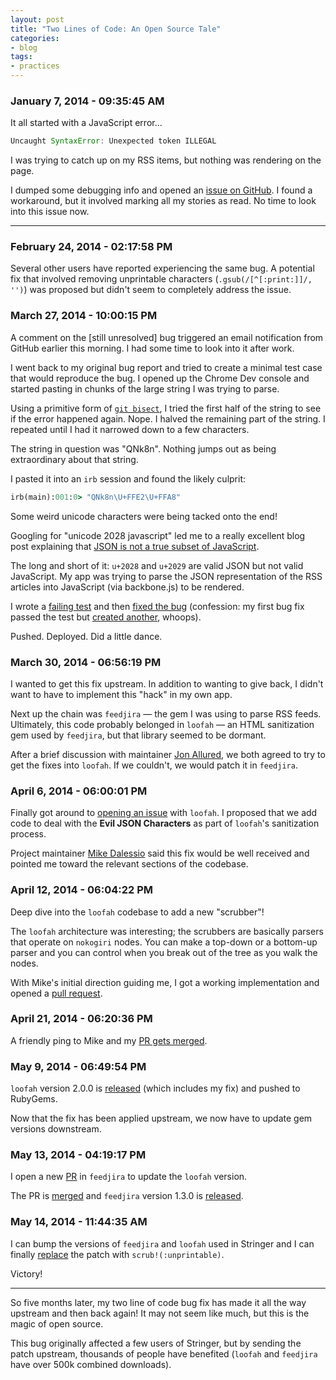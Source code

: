 ```yaml
---
layout: post
title: "Two Lines of Code: An Open Source Tale"
categories:
- blog
tags:
- practices
---
```



### January 7, 2014 - 09:35:45 AM

It all started with a JavaScript error...

```javascript
Uncaught SyntaxError: Unexpected token ILLEGAL
```

I was trying to catch up on my RSS items, but nothing was rendering on the page.

I dumped some debugging info and opened an [issue on GitHub][s295]. I found a
workaround, but it involved marking all my stories as read. No time to look into
this issue now.

---

### February 24, 2014 - 02:17:58 PM

Several other users have reported experiencing the same bug. A potential fix
that involved removing unprintable characters (`.gsub(/[^[:print:]]/, '')`) was 
proposed but didn't seem to completely address the issue.


### March 27, 2014 - 10:00:15 PM

A comment on the [still unresolved] bug triggered an email notification from
GitHub earlier this morning. I had some time to look into it after work.

I went back to my original bug report and tried to create a minimal test
case that would reproduce the bug. I opened up the Chrome Dev console and started
pasting in chunks of the large string I was trying to parse.

Using a primitive form of [`git bisect`][bi], I tried the first half of the 
string to see if the error happened again. Nope. I halved the remaining part of 
the string. I repeated until I had it narrowed down to a few characters.

The string in question was "QNk8n". Nothing jumps out as being extraordinary
about that string.

I pasted it into an `irb` session and found the likely culprit:

```ruby
irb(main):001:0> "QNk8n\U+FFE2\U+FFA8"
```

Some weird unicode characters were being tacked onto the end!

Googling for "unicode 2028 javascript" led me to a really excellent
blog post explaining that [JSON is not a true subset of JavaScript][timeless].

The long and short of it: `u+2028` and `u+2029` are valid JSON but not valid
JavaScript. My app was trying to parse the JSON representation of the RSS
articles into JavaScript (via backbone.js) to be rendered.

I wrote a [failing test][fail] and then [fixed the bug][sfix] (confession: my
first bug fix passed the test but [created another][whoops], whoops).

Pushed. Deployed. Did a little dance.

### March 30, 2014 - 06:56:19 PM

I wanted to get this fix upstream. In addition to wanting to give back, I didn't
want to have to implement this "hack" in my own app.

Next up the chain was `feedjira` &mdash; the gem I was using to parse RSS feeds.
Ultimately, this code probably belonged in `loofah` &mdash; an HTML sanitization 
gem used by `feedjira`, but that library seemed to be dormant.

After a brief discussion with maintainer [Jon Allured][jon], we both agreed to 
try to get the fixes into `loofah`. If we couldn't, we would patch it in `feedjira`.

### April 6, 2014 - 06:00:01 PM

Finally got around to [opening an issue][l65] with `loofah`. I proposed that we add
code to deal with the **Evil JSON Characters** as part of `loofah`'s sanitization
process.

Project maintainer [Mike Dalessio][miked] said this fix would be well received 
and pointed me toward the relevant sections of the codebase.

### April 12, 2014 - 06:04:22 PM

Deep dive into the `loofah` codebase to add a new "scrubber"! 

The `loofah` architecture was interesting; the scrubbers are basically parsers 
that operate on `nokogiri` nodes. You can make a top-down or a bottom-up parser 
and you can control when you break out of the tree as you walk the nodes.

With Mike's initial direction guiding me, I got a working implementation and 
opened a [pull request][l66].

### April 21, 2014 - 06:20:36 PM

A friendly ping to Mike and my [PR gets merged][lm].

### May 9, 2014 - 06:49:54 PM

`loofah` version 2.0.0 is [released][lr] (which includes my fix) and pushed to
RubyGems.

Now that the fix has been applied upstream, we now have to update gem versions
downstream.

### May 13, 2014 - 04:19:17 PM

I open a new [PR][f223] in `feedjira` to update the `loofah` version.

The PR is [merged][fm] and `feedjira` version 1.3.0 is [released][fr].

### May 14, 2014 - 11:44:35 AM

I can bump the versions of `feedjira` and `loofah` used in Stringer and I
can finally [replace][victory] the patch with `scrub!(:unprintable)`.

Victory!

---

So five months later, my two line of code bug fix has made it all the way
upstream and then back again! It may not seem like much, but this is the magic 
of open source.

This bug originally affected a few users of Stringer, but by sending the 
patch upstream, thousands of people have benefited (`loofah` and `feedjira` 
have over 500k combined downloads).


[s295]: https://github.com/swanson/stringer/issues/295
[timeless]: http://timelessrepo.com/json-isnt-a-javascript-subset
[fail]: https://github.com/swanson/stringer/commit/71199cc432fe03ce483e3f7b55cea683c09d6cfc#diff-3ac47732f4ef157a8877f2753398056cR90
[sfix]: https://github.com/swanson/stringer/commit/2ae53ed8d47f9d9bf25dd9c41c18f9935a390de1
[whoops]: https://github.com/swanson/stringer/pull/314
[jon]: https://github.com/jonallured
[l65]: https://github.com/flavorjones/loofah/issues/65
[miked]: https://github.com/flavorjones
[l66]: https://github.com/flavorjones/loofah/pull/66
[lm]: https://github.com/flavorjones/loofah/commit/273e30297d85d81ad170843f2523305816d9f25d
[lr]: https://rubygems.org/gems/loofah/versions
[f223]: https://github.com/feedjira/feedjira/pull/223
[fm]: https://github.com/feedjira/feedjira/commit/d382f8ac1ffed29e9215996d03981506da6602dd
[fr]: https://rubygems.org/gems/feedjira/versions/1.3.0
[victory]: https://github.com/swanson/stringer/commit/5102bb6b3a595a764de010c721c59736a6be3295
[bi]: http://git-scm.com/docs/git-bisect
